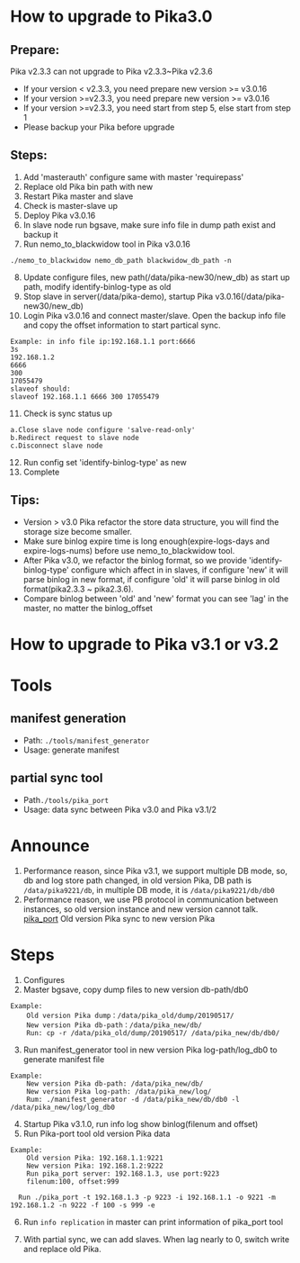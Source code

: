 
# How to upgrade to Pika3.0


## Prepare:  
Pika v2.3.3 can not upgrade to Pika v2.3.3~Pika v2.3.6 
* If your version < v2.3.3, you need prepare new version >= v3.0.16
* If your version >=v2.3.3, you need prepare new version >= v3.0.16
* If your version >=v2.3.3, you need start from step 5, else start from step 1
* Please backup your Pika before upgrade 
## Steps:
1. Add 'masterauth' configure same with master 'requirepass'
2. Replace old Pika bin path with new 
3. Restart Pika master and slave 
4. Check is master-slave up 
5. Deploy Pika v3.0.16
6. In slave node run bgsave, make sure info file in dump path exist and backup it
7. Run nemo_to_blackwidow tool in Pika v3.0.16  
```
./nemo_to_blackwidow nemo_db_path blackwidow_db_path -n

```
8. Update configure files, new path(/data/pika-new30/new_db) as start up path, modify identify-binlog-type as old
9. Stop slave in server(/data/pika-demo), startup Pika v3.0.16(/data/pika-new30/new_db)
10. Login Pika v3.0.16 and connect master/slave. Open the backup info file and copy the offset information to start partical sync.
```
Example: in info file ip:192.168.1.1 port:6666
3s
192.168.1.2
6666
300
17055479
slaveof should:
slaveof 192.168.1.1 6666 300 17055479
```
11. Check is sync status up
```
a.Close slave node configure 'salve-read-only'
b.Redirect request to slave node 
c.Disconnect slave node
```
12. Run config set 'identify-binlog-type' as new
13. Complete

## Tips:
* Version > v3.0 Pika refactor the store data structure, you will find the storage size become smaller. 
* Make sure binlog expire time is long enough(expire-logs-days and expire-logs-nums) before use nemo_to_blackwidow tool. 
* After Pika v3.0, we refactor the binlog format, so we provide 'identify-binlog-type' configure which affect in in slaves, if configure 'new' it will parse binlog in new format, if configure 'old' it will parse binlog in old format(pika2.3.3 ~ pika2.3.6). 
* Compare binlog between 'old' and 'new' format you can see 'lag' in the master, no matter the binlog_offset 


# How to upgrade to Pika v3.1 or v3.2

# Tools
## manifest generation
* Path: `./tools/manifest_generator`
* Usage: generate manifest
## partial sync tool
* Path`./tools/pika_port`
* Usage: data sync between Pika v3.0 and Pika v3.1/2

# Announce
1. Performance reason, since Pika v3.1, we support multiple DB mode, so, db and log store path changed, in old version Pika, DB path is `/data/pika9221/db`, in multiple DB mode, it is `/data/pika9221/db/db0`
2. Performance reason, we use PB protocol in communication between instances, so old version instance and new version cannot talk. [pika_port](https%3a%2f%2fgithub.com%2fQihoo360%2fpika%2fwiki%2fpika%e5%88%b0pika%e3%80%81redis%e8%bf%81%e7%a7%bb%e5%b7%a5%e5%85%b7) Old version Pika sync to new version Pika

# Steps
1. Configures
2. Master bgsave, copy dump files to new version db-path/db0 
```
Example:
    Old version Pika dump：/data/pika_old/dump/20190517/
    New version Pika db-path：/data/pika_new/db/
    Run: cp -r /data/pika_old/dump/20190517/ /data/pika_new/db/db0/
```
3. Run manifest_generator tool in new version Pika log-path/log_db0 to generate manifest file
```
Example:
    New version Pika db-path: /data/pika_new/db/
    New version Pika log-path: /data/pika_new/log/
    Rum: ./manifest_generator -d /data/pika_new/db/db0 -l /data/pika_new/log/log_db0
```
4. Startup Pika v3.1.0, run info log show binlog(filenum and offset)
5. Run Pika-port tool old version Pika data
```
Example:
    Old version Pika: 192.168.1.1:9221
    New version Pika: 192.168.1.2:9222
    Run pika_port server: 192.168.1.3, use port:9223
    filenum:100, offset:999

  Run ./pika_port -t 192.168.1.3 -p 9223 -i 192.168.1.1 -o 9221 -m 192.168.1.2 -n 9222 -f 100 -s 999 -e
```
6. Run `info replication` in master can print information of pika_port tool

7. With partial sync, we can add slaves. When lag nearly to 0, switch write and replace old Pika.

